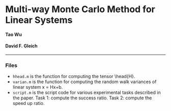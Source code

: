 # Multi-way Monte Carlo Method for Linear Systems

#### Tao Wu
#### David F. Gleich
------

### Files
* `hhead.m` is the function for computing the tensor \head{H}.
* `varian.m` is the function for computing the random walk variances of linear system x = Hx+b.
* `script.m` is the script code for various experimental tasks described in the paper. Task 1: compute the success ratio. Task 2: compute the speed up ratio.
